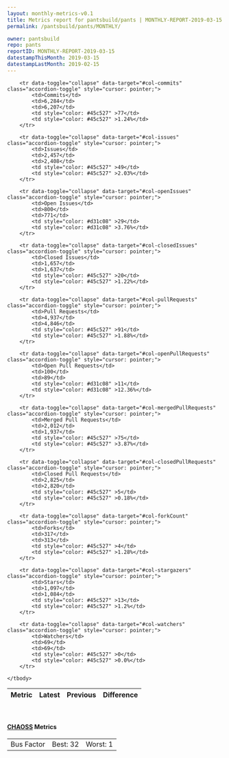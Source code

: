 ```yaml
---
layout: monthly-metrics-v0.1
title: Metrics report for pantsbuild/pants | MONTHLY-REPORT-2019-03-15 | 2019-03-15
permalink: /pantsbuild/pants/MONTHLY/

owner: pantsbuild
repo: pants
reportID: MONTHLY-REPORT-2019-03-15
datestampThisMonth: 2019-03-15
datestampLastMonth: 2019-02-15
---
```



<table class="table table-condensed" style="border-collapse:collapse;">
    <thead>
    <tr>
        <th>Metric</th>
        <th>Latest</th>
        <th>Previous</th>
        <th colspan="2" style="text-align: center;">Difference</th>
    </tr>
    </thead>
    <tbody>

        <tr data-toggle="collapse" data-target="#col-commits" class="accordion-toggle" style="cursor: pointer;">
            <td>Commits</td>
            <td>6,284</td>
            <td>6,207</td>
            <td style="color: #45c527" >77</td>
            <td style="color: #45c527" >1.24%</td>
        </tr>
        
        <tr data-toggle="collapse" data-target="#col-issues" class="accordion-toggle" style="cursor: pointer;">
            <td>Issues</td>
            <td>2,457</td>
            <td>2,408</td>
            <td style="color: #45c527" >49</td>
            <td style="color: #45c527" >2.03%</td>
        </tr>
        
        <tr data-toggle="collapse" data-target="#col-openIssues" class="accordion-toggle" style="cursor: pointer;">
            <td>Open Issues</td>
            <td>800</td>
            <td>771</td>
            <td style="color: #d31c08" >29</td>
            <td style="color: #d31c08" >3.76%</td>
        </tr>
        
        <tr data-toggle="collapse" data-target="#col-closedIssues" class="accordion-toggle" style="cursor: pointer;">
            <td>Closed Issues</td>
            <td>1,657</td>
            <td>1,637</td>
            <td style="color: #45c527" >20</td>
            <td style="color: #45c527" >1.22%</td>
        </tr>
        
        <tr data-toggle="collapse" data-target="#col-pullRequests" class="accordion-toggle" style="cursor: pointer;">
            <td>Pull Requests</td>
            <td>4,937</td>
            <td>4,846</td>
            <td style="color: #45c527" >91</td>
            <td style="color: #45c527" >1.88%</td>
        </tr>
        
        <tr data-toggle="collapse" data-target="#col-openPullRequests" class="accordion-toggle" style="cursor: pointer;">
            <td>Open Pull Requests</td>
            <td>100</td>
            <td>89</td>
            <td style="color: #d31c08" >11</td>
            <td style="color: #d31c08" >12.36%</td>
        </tr>
        
        <tr data-toggle="collapse" data-target="#col-mergedPullRequests" class="accordion-toggle" style="cursor: pointer;">
            <td>Merged Pull Requests</td>
            <td>2,012</td>
            <td>1,937</td>
            <td style="color: #45c527" >75</td>
            <td style="color: #45c527" >3.87%</td>
        </tr>
        
        <tr data-toggle="collapse" data-target="#col-closedPullRequests" class="accordion-toggle" style="cursor: pointer;">
            <td>Closed Pull Requests</td>
            <td>2,825</td>
            <td>2,820</td>
            <td style="color: #45c527" >5</td>
            <td style="color: #45c527" >0.18%</td>
        </tr>
        
        <tr data-toggle="collapse" data-target="#col-forkCount" class="accordion-toggle" style="cursor: pointer;">
            <td>Forks</td>
            <td>317</td>
            <td>313</td>
            <td style="color: #45c527" >4</td>
            <td style="color: #45c527" >1.28%</td>
        </tr>
        
        <tr data-toggle="collapse" data-target="#col-stargazers" class="accordion-toggle" style="cursor: pointer;">
            <td>Stars</td>
            <td>1,097</td>
            <td>1,084</td>
            <td style="color: #45c527" >13</td>
            <td style="color: #45c527" >1.2%</td>
        </tr>
        
        <tr data-toggle="collapse" data-target="#col-watchers" class="accordion-toggle" style="cursor: pointer;">
            <td>Watchers</td>
            <td>69</td>
            <td>69</td>
            <td style="color: #45c527" >0</td>
            <td style="color: #45c527" >0.0%</td>
        </tr>
        
    </tbody>
</table>
<br>
<h4><a target="_blank" href="https://chaoss.community/">CHAOSS</a> Metrics</h4>

<table class="table table-condensed" style="border-collapse:collapse;">
    <tbody>
        <td>Bus Factor</td>
        <td>Best: 32</td>
        <td>Worst: 1</td>
    </tbody>
</table>
